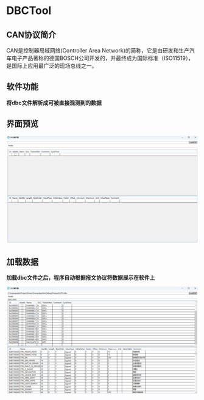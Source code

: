 # DBCTool

## CAN协议简介
CAN是控制器局域网络(Controller Area Network)的简称，它是由研发和生产汽车电子产品著称的德国BOSCH公司开发的，并最终成为国际标准（ISO11519），是国际上应用最广泛的现场总线之一。

## 软件功能

**将dbc文件解析成可被直接观测到的数据**

## 界面预览


![anchor text](./Image/DBCTool界面预览.png "界面预览")

## 加载数据

**加载dbc文件之后，程序自动根据报文协议将数据展示在软件上**

![anchor text](./Image/数据展示.png "数据展示")